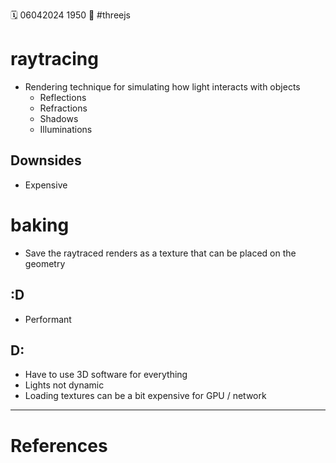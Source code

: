 🗓️ 06042024 1950
📎 #threejs

# raytracing

- Rendering technique for simulating how light interacts with objects
  - Reflections
  - Refractions
  - Shadows
  - Illuminations

## Downsides

- Expensive

# baking

- Save the raytraced renders as a texture that can be placed on the geometry

## :D

- Performant

## D:

- Have to use 3D software for everything
- Lights not dynamic
- Loading textures can be a bit expensive for GPU / network

---

# References
